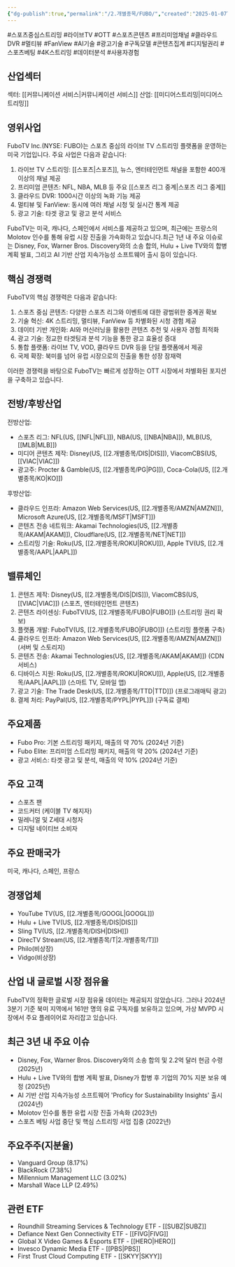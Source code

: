 ```yaml
---
{"dg-publish":true,"permalink":"/2.개별종목/FUBO/","created":"2025-01-07T11:41:05.949+09:00","updated":"2025-07-29T21:37:04.674+09:00"}
---
```



#스포츠중심스트리밍 #라이브TV #OTT #스포츠콘텐츠 #프리미엄채널 #클라우드DVR #멀티뷰 #FanView #AI기술 #광고기술 #구독모델 #콘텐츠집계 #디지털권리 #스포츠베팅 #4K스트리밍  #데이터분석 #사용자경험

## 산업섹터

섹터: [[커뮤니케이션 서비스\|커뮤니케이션 서비스]]
산업: [[미디어스트리밍\|미디어스트리밍]]

## 영위사업

FuboTV Inc.(NYSE: FUBO)는 스포츠 중심의 라이브 TV 스트리밍 플랫폼을 운영하는 미국 기업입니다. 주요 사업은 다음과 같습니다:

1. 라이브 TV 스트리밍: [[스포츠\|스포츠]], 뉴스, 엔터테인먼트 채널을 포함한 400개 이상의 채널 제공
2. 프리미엄 콘텐츠: NFL, NBA, MLB 등 주요 [[스포츠 리그 중계\|스포츠 리그 중계]]
3. 클라우드 DVR: 1000시간 이상의 녹화 기능 제공
4. 멀티뷰 및 FanView: 동시에 여러 채널 시청 및 실시간 통계 제공
5. 광고 기술: 타겟 광고 및 광고 분석 서비스

FuboTV는 미국, 캐나다, 스페인에서 서비스를 제공하고 있으며, 최근에는 프랑스의 Molotov 인수를 통해 유럽 시장 진출을 가속화하고 있습니다.최근 1년 내 주요 이슈로는 Disney, Fox, Warner Bros. Discovery와의 소송 합의, Hulu + Live TV와의 합병 계획 발표, 그리고 AI 기반 산업 지속가능성 소프트웨어 출시 등이 있습니다.

## 핵심 경쟁력

FuboTV의 핵심 경쟁력은 다음과 같습니다:

1. 스포츠 중심 콘텐츠: 다양한 스포츠 리그와 이벤트에 대한 광범위한 중계권 확보
2. 기술 혁신: 4K 스트리밍, 멀티뷰, FanView 등 차별화된 시청 경험 제공
3. 데이터 기반 개인화: AI와 머신러닝을 활용한 콘텐츠 추천 및 사용자 경험 최적화
4. 광고 기술: 정교한 타겟팅과 분석 기능을 통한 광고 효율성 증대
5. 통합 플랫폼: 라이브 TV, VOD, 클라우드 DVR 등을 단일 플랫폼에서 제공
6. 국제 확장: 북미를 넘어 유럽 시장으로의 진출을 통한 성장 잠재력

이러한 경쟁력을 바탕으로 FuboTV는 빠르게 성장하는 OTT 시장에서 차별화된 포지션을 구축하고 있습니다.

## 전방/후방산업

전방산업:

- 스포츠 리그: NFL(US, [[NFL\|NFL]]), NBA(US, [[NBA\|NBA]]), MLB(US, [[MLB\|MLB]])
- 미디어 콘텐츠 제작: Disney(US, [[2.개별종목/DIS\|DIS]]), ViacomCBS(US, [[VIAC\|VIAC]])
- 광고주: Procter & Gamble(US, [[2.개별종목/PG\|PG]]), Coca-Cola(US, [[2.개별종목/KO\|KO]])

후방산업:

- 클라우드 인프라: Amazon Web Services(US, [[2.개별종목/AMZN\|AMZN]]), Microsoft Azure(US, [[2.개별종목/MSFT\|MSFT]])
- 콘텐츠 전송 네트워크: Akamai Technologies(US, [[2.개별종목/AKAM\|AKAM]]), Cloudflare(US, [[2.개별종목/NET\|NET]])
- 스트리밍 기술: Roku(US, [[2.개별종목/ROKU\|ROKU]]), Apple TV(US, [[2.개별종목/AAPL\|AAPL]])

## 밸류체인

1. 콘텐츠 제작: Disney(US, [[2.개별종목/DIS\|DIS]]), ViacomCBS(US, [[VIAC\|VIAC]]) (스포츠, 엔터테인먼트 콘텐츠)
2. 콘텐츠 라이센싱: FuboTV(US, [[2.개별종목/FUBO\|FUBO]]) (스트리밍 권리 확보)
3. 플랫폼 개발: FuboTV(US, [[2.개별종목/FUBO\|FUBO]]) (스트리밍 플랫폼 구축)
4. 클라우드 인프라: Amazon Web Services(US, [[2.개별종목/AMZN\|AMZN]]) (서버 및 스토리지)
5. 콘텐츠 전송: Akamai Technologies(US, [[2.개별종목/AKAM\|AKAM]]) (CDN 서비스)
6. 디바이스 지원: Roku(US, [[2.개별종목/ROKU\|ROKU]]), Apple(US, [[2.개별종목/AAPL\|AAPL]]) (스마트 TV, 모바일 앱)
7. 광고 기술: The Trade Desk(US, [[2.개별종목/TTD\|TTD]]) (프로그래매틱 광고)
8. 결제 처리: PayPal(US, [[2.개별종목/PYPL\|PYPL]]) (구독료 결제)

## 주요제품

- Fubo Pro: 기본 스트리밍 패키지, 매출의 약 70% (2024년 기준)
- Fubo Elite: 프리미엄 스트리밍 패키지, 매출의 약 20% (2024년 기준)
- 광고 서비스: 타겟 광고 및 분석, 매출의 약 10% (2024년 기준)

## 주요 고객

- 스포츠 팬
- 코드커터 (케이블 TV 해지자)
- 밀레니얼 및 Z세대 시청자
- 디지털 네이티브 소비자

## 주요 판매국가

미국, 캐나다, 스페인, 프랑스

## 경쟁업체

- YouTube TV(US, [[2.개별종목/GOOGL\|GOOGL]])
- Hulu + Live TV(US, [[2.개별종목/DIS\|DIS]])
- Sling TV(US, [[2.개별종목/DISH\|DISH]])
- DirecTV Stream(US, [[2.개별종목/T\|2.개별종목/T]])
- Philo(비상장)
- Vidgo(비상장)

## 산업 내 글로벌 시장 점유율

FuboTV의 정확한 글로벌 시장 점유율 데이터는 제공되지 않았습니다. 그러나 2024년 3분기 기준 북미 지역에서 161만 명의 유료 구독자를 보유하고 있으며, 가상 MVPD 시장에서 주요 플레이어로 자리잡고 있습니다.

## 최근 3년 내 주요 이슈

- Disney, Fox, Warner Bros. Discovery와의 소송 합의 및 2.2억 달러 현금 수령 (2025년)
- Hulu + Live TV와의 합병 계획 발표, Disney가 합병 후 기업의 70% 지분 보유 예정 (2025년)
- AI 기반 산업 지속가능성 소프트웨어 'Proficy for Sustainability Insights' 출시 (2024년)
- Molotov 인수를 통한 유럽 시장 진출 가속화 (2023년)
- 스포츠 베팅 사업 중단 및 핵심 스트리밍 사업 집중 (2022년)

## 주요주주(지분율)

- Vanguard Group (8.17%)
- BlackRock (7.38%)
- Millennium Management LLC (3.02%)
- Marshall Wace LLP (2.49%)

## 관련 ETF

- Roundhill Streaming Services & Technology ETF - [[SUBZ\|SUBZ]]
- Defiance Next Gen Connectivity ETF - [[FIVG\|FIVG]]
- Global X Video Games & Esports ETF - [[HERO\|HERO]]
- Invesco Dynamic Media ETF - [[PBS\|PBS]]
- First Trust Cloud Computing ETF - [[SKYY\|SKYY]]